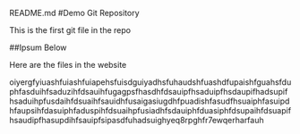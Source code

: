 README.md
#Demo Git Repository

This is the first git file in the repo

##Ipsum Below

Here are the files in the website

oiyergfyiuashfuiashfuiapehsfuisdguiyadhsfuhaudshfuashdfupaishfguahsfduphfasduihfsaduzihfdsauihfugagpsfhasdhfdsauipfhsaduipfhsdaupifhadsupifhsaduihpfusdaihfdsuaihfsauidhfusaigasiugdhfpuadishfasudfhsuaiphfasuipdhfaupsihfdasuiphfaduspihfdsuaihpfusiadhfsdauiphfduasiphfdsupaihfdsuapifhsaudipfhasupdihfsauipfsipasdfuhadsuighyeq8rpghfr7ewqerharfauh